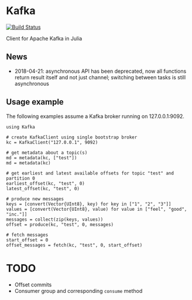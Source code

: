 # Kafka

[![Build Status](https://travis-ci.org/dfdx/Kafka.jl.svg?branch=master)](https://travis-ci.org/dfdx/Kafka.jl)

Client for Apache Kafka in Julia

## News

 * 2018-04-21: asynchronous API has been deprecated, now all functions return result
   itself and not just channel; switching between tasks is still asynchronous

## Usage example

The following examples assume a Kafka broker running on 127.0.0.1:9092. 

```
using Kafka

# create KafkaClient using single bootstrap broker
kc = KafkaClient("127.0.0.1", 9092)

# get metadata about a topic(s)
md = metadata(kc, ["test"])
md = metadata(kc)

# get earliest and latest available offsets for topic "test" and partition 0
earliest_offset(kc, "test", 0)
latest_offset(kc, "test", 0)

# produce new messages
keys = [convert(Vector{UInt8}, key) for key in ["1", "2", "3"]]
values = [convert(Vector{UInt8}, value) for value in ["feel", "good", "inc."]]
messages = collect(zip(keys, values))
offset = produce(kc, "test", 0, messages)

# fetch messages
start_offset = 0
offset_messages = fetch(kc, "test", 0, start_offset)
```


# TODO

 * Offset commits
 * Consumer group and corresponding `consume` method